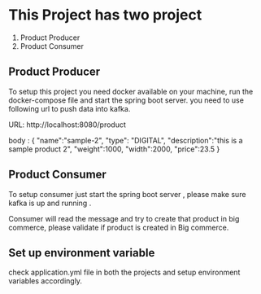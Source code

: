 # This Project has two project 
1. Product Producer
2. Product Consumer

 ## Product Producer 
 To setup this project you need docker available on your machine, run the docker-compose file and start the spring boot server.
you need to use following url to push data into kafka.

URL:  http://localhost:8080/product

body :  {
  "name":"sample-2",
  "type": "DIGITAL",
  "description":"this is a sample product 2",
  "weight":1000,
  "width":2000,
  "price":23.5
}

 ## Product Consumer 
To setup consumer just start the spring boot server , please make sure kafka is up and running .

Consumer will read the message and try to create that product in big commerce, please validate if product is created in Big commerce.

## Set up environment variable 
check application.yml file in both the projects and setup environment variables accordingly.
